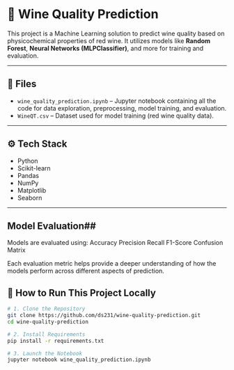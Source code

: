 # 🍷 Wine Quality Prediction

This project is a Machine Learning solution to predict wine quality based on physicochemical properties of red wine. It utilizes models like **Random Forest**, **Neural Networks (MLPClassifier)**, and more for training and evaluation.

---

## 📁 Files

- `wine_quality_prediction.ipynb` – Jupyter notebook containing all the code for data exploration, preprocessing, model training, and evaluation.
- `WineQT.csv` – Dataset used for model training (red wine quality data).

---

## ⚙️ Tech Stack

- Python
- Scikit-learn
- Pandas
- NumPy
- Matplotlib
- Seaborn

---
## Model Evaluation##
Models are evaluated using:
Accuracy
Precision
Recall
F1-Score
Confusion Matrix

Each evaluation metric helps provide a deeper understanding of how the models perform across different aspects of prediction.


## 🚀 How to Run This Project Locally

```bash
# 1. Clone the Repository
git clone https://github.com/ds231/wine-quality-prediction.git
cd wine-quality-prediction

# 2. Install Requirements
pip install -r requirements.txt

# 3. Launch the Notebook
jupyter notebook wine_quality_prediction.ipynb

      
